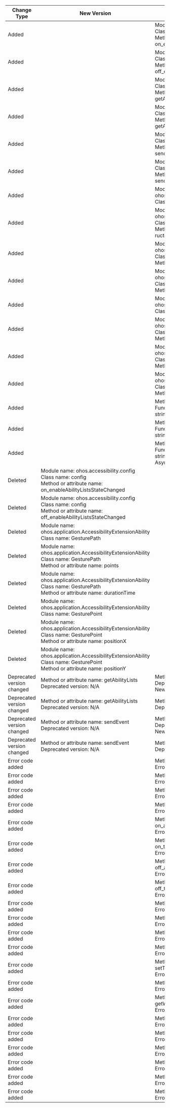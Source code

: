 | Change Type | New Version | Old Version | d.ts File |
| ---- | ------ | ------ | -------- |
|Added||Module name: ohos.accessibility.config<br>Class name: config<br>Method or attribute name: on_enabledAccessibilityExtensionListChange|@ohos.accessibility.config.d.ts|
|Added||Module name: ohos.accessibility.config<br>Class name: config<br>Method or attribute name: off_enabledAccessibilityExtensionListChange|@ohos.accessibility.config.d.ts|
|Added||Module name: ohos.accessibility<br>Class name: accessibility<br>Method or attribute name: getAccessibilityExtensionList|@ohos.accessibility.d.ts|
|Added||Module name: ohos.accessibility<br>Class name: accessibility<br>Method or attribute name: getAccessibilityExtensionList|@ohos.accessibility.d.ts|
|Added||Module name: ohos.accessibility<br>Class name: accessibility<br>Method or attribute name: sendAccessibilityEvent|@ohos.accessibility.d.ts|
|Added||Module name: ohos.accessibility<br>Class name: accessibility<br>Method or attribute name: sendAccessibilityEvent|@ohos.accessibility.d.ts|
|Added||Module name: ohos.accessibility.GesturePath<br>Class name: GesturePath|@ohos.accessibility.GesturePath.d.ts|
|Added||Module name: ohos.accessibility.GesturePath<br>Class name: GesturePath<br>Method or attribute name: ructor(durationTime|@ohos.accessibility.GesturePath.d.ts|
|Added||Module name: ohos.accessibility.GesturePath<br>Class name: GesturePath<br>Method or attribute name: points|@ohos.accessibility.GesturePath.d.ts|
|Added||Module name: ohos.accessibility.GesturePath<br>Class name: GesturePath<br>Method or attribute name: durationTime|@ohos.accessibility.GesturePath.d.ts|
|Added||Module name: ohos.accessibility.GesturePoint<br>Class name: GesturePoint|@ohos.accessibility.GesturePoint.d.ts|
|Added||Module name: ohos.accessibility.GesturePoint<br>Class name: GesturePoint<br>Method or attribute name: ructor(positionX|@ohos.accessibility.GesturePoint.d.ts|
|Added||Module name: ohos.accessibility.GesturePoint<br>Class name: GesturePoint<br>Method or attribute name: positionX|@ohos.accessibility.GesturePoint.d.ts|
|Added||Module name: ohos.accessibility.GesturePoint<br>Class name: GesturePoint<br>Method or attribute name: positionY|@ohos.accessibility.GesturePoint.d.ts|
|Added||Method or attribute name: performAction<br>Function name: performAction(actionName: string, parameters?: object): Promise<void>;|AccessibilityExtensionContext.d.ts|
|Added||Method or attribute name: performAction<br>Function name: performAction(actionName: string, callback: AsyncCallback<void>): void;|AccessibilityExtensionContext.d.ts|
|Added||Method or attribute name: performAction<br>Function name: performAction(actionName: string, parameters: object, callback: AsyncCallback<void>): void;|AccessibilityExtensionContext.d.ts|
|Deleted|Module name: ohos.accessibility.config<br>Class name: config<br>Method or attribute name: on_enableAbilityListsStateChanged||@ohos.accessibility.config.d.ts|
|Deleted|Module name: ohos.accessibility.config<br>Class name: config<br>Method or attribute name: off_enableAbilityListsStateChanged||@ohos.accessibility.config.d.ts|
|Deleted|Module name: ohos.application.AccessibilityExtensionAbility<br>Class name: GesturePath||@ohos.application.AccessibilityExtensionAbility.d.ts|
|Deleted|Module name: ohos.application.AccessibilityExtensionAbility<br>Class name: GesturePath<br>Method or attribute name: points||@ohos.application.AccessibilityExtensionAbility.d.ts|
|Deleted|Module name: ohos.application.AccessibilityExtensionAbility<br>Class name: GesturePath<br>Method or attribute name: durationTime||@ohos.application.AccessibilityExtensionAbility.d.ts|
|Deleted|Module name: ohos.application.AccessibilityExtensionAbility<br>Class name: GesturePoint||@ohos.application.AccessibilityExtensionAbility.d.ts|
|Deleted|Module name: ohos.application.AccessibilityExtensionAbility<br>Class name: GesturePoint<br>Method or attribute name: positionX||@ohos.application.AccessibilityExtensionAbility.d.ts|
|Deleted|Module name: ohos.application.AccessibilityExtensionAbility<br>Class name: GesturePoint<br>Method or attribute name: positionY||@ohos.application.AccessibilityExtensionAbility.d.ts|
|Deprecated version changed|Method or attribute name: getAbilityLists<br>Deprecated version: N/A|Method or attribute name: getAbilityLists<br>Deprecated version: 9<br>New API: ohos.accessibility|@ohos.accessibility.d.ts|
|Deprecated version changed|Method or attribute name: getAbilityLists<br>Deprecated version: N/A|Method or attribute name: getAbilityLists<br>Deprecated version: 9|@ohos.accessibility.d.ts|
|Deprecated version changed|Method or attribute name: sendEvent<br>Deprecated version: N/A|Method or attribute name: sendEvent<br>Deprecated version: 9<br>New API: ohos.accessibility|@ohos.accessibility.d.ts|
|Deprecated version changed|Method or attribute name: sendEvent<br>Deprecated version: N/A|Method or attribute name: sendEvent<br>Deprecated version: 9|@ohos.accessibility.d.ts|
|Error code added||Method or attribute name: enableAbility<br>Error code: 201, 401, 9300001, 9300002|@ohos.accessibility.config.d.ts|
|Error code added||Method or attribute name: disableAbility<br>Error code: 201, 401, 9300001|@ohos.accessibility.config.d.ts|
|Error code added||Method or attribute name: set<br>Error code: 201, 401|@ohos.accessibility.config.d.ts|
|Error code added||Method or attribute name: on<br>Error code: 401|@ohos.accessibility.config.d.ts|
|Error code added||Method or attribute name: on_accessibilityStateChange<br>Error code: 401|@ohos.accessibility.d.ts|
|Error code added||Method or attribute name: on_touchGuideStateChange<br>Error code: 401|@ohos.accessibility.d.ts|
|Error code added||Method or attribute name: off_accessibilityStateChange<br>Error code: 401|@ohos.accessibility.d.ts|
|Error code added||Method or attribute name: off_touchGuideStateChange<br>Error code: 401|@ohos.accessibility.d.ts|
|Error code added||Method or attribute name: on_enableChange<br>Error code: 401|@ohos.accessibility.d.ts|
|Error code added||Method or attribute name: on_styleChange<br>Error code: 401|@ohos.accessibility.d.ts|
|Error code added||Method or attribute name: off_enableChange<br>Error code: 401|@ohos.accessibility.d.ts|
|Error code added||Method or attribute name: off_styleChange<br>Error code: 401|@ohos.accessibility.d.ts|
|Error code added||Method or attribute name: setTargetBundleName<br>Error code: 401|AccessibilityExtensionContext.d.ts|
|Error code added||Method or attribute name: getFocusElement<br>Error code: 9300003|AccessibilityExtensionContext.d.ts|
|Error code added||Method or attribute name: getWindowRootElement<br>Error code: 9300003|AccessibilityExtensionContext.d.ts|
|Error code added||Method or attribute name: getWindows<br>Error code: 9300003|AccessibilityExtensionContext.d.ts|
|Error code added||Method or attribute name: injectGesture<br>Error code: 401, 9300003|AccessibilityExtensionContext.d.ts|
|Error code added||Method or attribute name: attributeValue<br>Error code: 401, 9300004|AccessibilityExtensionContext.d.ts|
|Error code added||Method or attribute name: findElement<br>Error code: 401|AccessibilityExtensionContext.d.ts|
|Error code added||Method or attribute name: findElement<br>Error code: 401|AccessibilityExtensionContext.d.ts|
|Error code added||Method or attribute name: findElement<br>Error code: 401|AccessibilityExtensionContext.d.ts|
